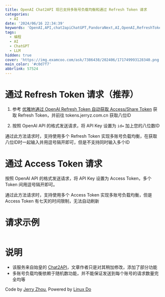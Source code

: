```yaml
---
title: OpenAI Chat2API 现已支持多账号负载均衡和通过 Refresh Token 请求
categories:
  - AI
date: '2024/06/16 22:34:39'
keywords: 'OpenAI,API,chat2apiChatGPT,PandoraNext,AI,OpenAI,RefreshToken,Neo,始皇,AccessToken,ShareToken'
tags:
  - 编程
  - AI
  - ChatGPT
  - LLM
hidden: true
cover: 'https://img.examcoo.com/ask/7386438/202406/171749993128340.png'
main_color: '#c0d7f7'
abbrlink: 57524
---
```


# 通过 Refresh Token 请求（推荐）

1. 参考 [优雅地通过 OpenAI Refresh Token 自动获取 Access/Share Token](https://blog.jerryz.com.cn/article/refresh-token/) 获取 Refresh Token，并前往 tokens.jerryz.com.cn 获取八位ID

2. 按照 OpenAI API 的格式发送请求，将 API Key 设置为 `id=` 加上您的八位数ID

通过此方法请求时，支持使用多个 Refresh Token 实现多账号负载均衡，在获取八位ID时一起输入并用逗号隔开即可，但是不支持同时输入多个ID

# 通过 Access Token 请求

按照 OpenAI API 的格式发送请求，将 API Key 设置为 Access Token，多个 Token 间用逗号隔开即可。

通过此方法请求时，支持使用多个 Access Token 实现多账号负载均衡，但是 Access Token 有七天的时间限制，无法自动刷新

# 请求示例

```shell
```

# 说明

- 该服务来自始皇的 [Chat2API](https://api.oaifree.com/)，文章作者只是对其稍加修改，添加了部分功能
- 多账号负载均衡依赖于随机数功能，并不能保证发送到每个账号的请求数量完全均等

Code by [Jerry Zhou](https://jerryz.com.cn/), Powered by [Linux Do](https://linux.do/)